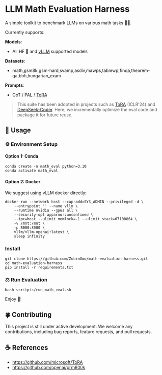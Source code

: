 # LLM Math Evaluation Harness

A simple toolkit to benchmark LLMs on various math tasks 🧮✨.

Currently supports:

**Models**:
- All HF 🤗 and [vLLM](https://github.com/vllm-project/vllm) supported models

**Datasets**:
- math,gsm8k,gsm-hard,svamp,asdiv,mawps,tabmwp,finqa,theorem-qa,bbh,hungarian_exam

**Prompts**:
- CoT / PAL / [ToRA](https://github.com/microsoft/ToRA)

> This suite has been adopted in projects such as [ToRA](https://github.com/microsoft/ToRA) (ICLR'24) and [DeepSeek-Coder](https://github.com/deepseek-ai/DeepSeek-Coder/tree/main/Evaluation/PAL-Math). Here, we incrementally optimize the eval code and package it for future reuse.


## 🚀 Usage

### ⚙️ Environment Setup

#### Option 1: Conda

```
conda create -n math_eval python=3.10
conda activate math_eval
```

#### Option 2: Docker

We suggest using vLLM docker directly:

```
docker run --network host --cap-add=SYS_ADMIN --privileged -d \
    --entrypoint '' --name vllm \
    --runtime nvidia --gpus all \
    --security-opt apparmor:unconfined \
    --ipc=host --ulimit memlock=-1 --ulimit stack=67108864 \
    -v /mnt:/mnt \
    -p 8000:8000 \
    vllm/vllm-openai:latest \
    sleep infinity
```

### Install

```
git clone https://github.com/ZubinGou/math-evaluation-harness.git
cd math-evaluation-harness
pip install -r requirements.txt
```

### ⚖️ Run Evaluation

```
bash scritpts/run_math_eval.sh
```

Enjoy 🍻!


## 🍀 Contributing

This project is still under active development. We welcome any contributions, including bug reports, feature requests, and pull requests.


## ☕️ References

- https://github.com/microsoft/ToRA
- https://github.com/openai/prm800k

